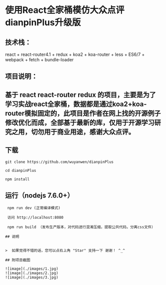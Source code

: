 # 使用React全家桶模仿大众点评dianpinPlus升级版

## 技术栈：
react + react-router4.1 + redux + koa2 + koa-router + less + ES6/7 + webpack + fetch + bundle-loader

## 项目说明：

## 基于 react react-router redux 的项目，主要是为了学习实战react全家桶，数据都是通过koa2+koa-router模拟固定的，此项目是作者在网上找的开源例子修改优化而成，全部基于最新的库，仅用于开源学习研究之用，切勿用于商业用途，感谢大众点评。

## 下载

 	git clone https://github.com/wuyanwen/dianpinPlus

 	cd dianpinPlus

 	npm install

 ## 运行（nodejs 7.6.0+）
```
 npm run dev (正常编译模式)

 访问 http://localhost:8080

 npm run build （发布生产版本，对代码进行混淆压缩，提取公共代码，分离css文件）

## 说明


>  如果觉得不错的话，您可以点右上角 "Star" 支持一下 谢谢！ ^_^

## 附项目截图

![image](./images/1.jpg)
![image](./images/2.jpg)
![image](./images/3.jpg)


